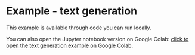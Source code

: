 # Example - text generation

This example is available through code you can run locally.

You can also open the Jupyter notebook version on Google Colab: [click to open the text generation example on Google Colab](https://colab.research.google.com/github/automachine-arts/automachine/blob/main/text_generation/text_generation.ipynb).
